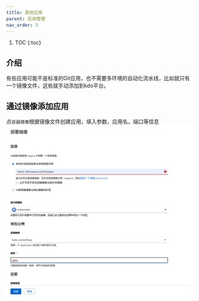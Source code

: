 ```yaml
---
title: 其他应用
parent: 应用管理
nav_order: 5
---
```


1. TOC
{:toc}

   
## 介绍 
有些应用可能不是标准的Git应用，也不需要多环境的自动化流水线，比如就只有一个镜像文件，这些就手动添加到kdo平台。


## 通过镜像添加应用
点`容器镜像`根据镜像文件创建应用，填入参数，应用名，端口等信息
![](imgs/create-app-by-image.png)